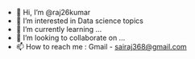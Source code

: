 - 👋 Hi, I’m @raj26kumar
- 👀 I’m interested in Data science topics
- 🌱 I’m currently learning ...
- 💞️ I’m looking to collaborate on ...
- 📫 How to reach me : Gmail - sairaj368@gmail.com

<!---
raj26kumar/raj26kumar is a ✨ special ✨ repository because its `README.md` (this file) appears on your GitHub profile.
You can click the Preview link to take a look at your changes.
--->
